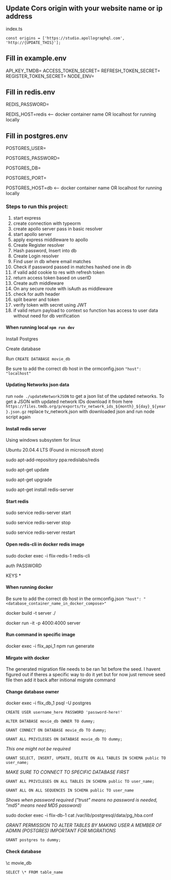 ## Update Cors origin with your website name or ip address

index.ts

`const origins = ['https://studio.apollographql.com', 'http://{UPDATE_THIS}'];`

## Fill in example.env

API_KEY_TMDB=
ACCESS_TOKEN_SECRET=
REFRESH_TOKEN_SECRET=
REGISTER_TOKEN_SECRET=
NODE_ENV=

## Fill in redis.env

REDIS_PASSWORD=

REDIS_HOST=redis <-- docker container name OR localhost for running locally

## Fill in postgres.env

POSTGRES_USER=

POSTGRES_PASSWORD=

POSTGRES_DB=

POSTGRES_PORT=

POSTGRES_HOST=db <-- docker container name OR localhost for running locally

### Steps to run this project:

1. start express
2. create connection with typeorm
3. create apollo server pass in basic resolver
4. start apollo server
5. apply express middleware to apollo
6. Create Register resolver
7. Hash password, Insert into db
8. Create Login resolver
9. Find user in db where email matches
10. Check if password passed in matches hashed one in db
11. if valid add cookie to res with refresh token
12. return access token based on userID
13. Create auth middleware
14. On any secure route with isAuth as middleware
15. check for auth header
16. split bearer and token
17. verify token with secret using JWT
18. if valid return payload to context so function has access to user data without need for db verification

#### When running local `npm run dev`

Install Postgres

Create database

Run `CREATE DATABASE movie_db`

Be sure to add the correct db host in the ormconfig.json
`"host": "localhost"`

#### Updating Networks json data

run `node ./updateNetworkJSON` to get a json list of the updated networks. To get a JSON with updated network IDs download it from here `https://files.tmdb.org/p/exports/tv_network_ids_${month}_${day}_${year}.json.gz` replace tv_network.json with downloaded json and run node script again

#### Install redis server

Using windows subsystem for linux

Ubuntu 20.04.4 LTS (Found in microsoft store)

sudo apt-add-repository ppa:redislabs/redis

sudo apt-get update

sudo apt-get upgrade

sudo apt-get install redis-server

#### Start redis

sudo service redis-server start

sudo service redis-server stop

sudo service redis-server restart

#### Open redis-cli in docker redis image

sudo docker exec -i flix-redis-1 redis-cli

auth PASSWORD

KEYS \*

#### When running docker

Be sure to add the correct db host in the ormconfig.json
`"host": "<database_container_name_in_docker_compose>"`

docker build -t server ./

docker run -it -p 4000:4000 server

#### Run command in specific image

docker exec -i flix_api_1 npm run generate

#### Mirgate with docker

The generated migration file needs to be ran 1st before the seed. I havent figured out if theres a specific way to do it yet but for now just remove seed file then add it back after initional migrate command

#### Change database owner

docker exec -i flix_db_1 psql -U postgres

`CREATE USER username_here PASSWORD 'password-here!'`

`ALTER DATABASE movie_db OWNER TO dummy;`

`GRANT CONNECT ON DATABASE movie_db TO dummy;`

`GRANT ALL PRIVILEGES ON DATABASE movie_db TO dummy;`

_This one might not be required_

`GRANT SELECT, INSERT, UPDATE, DELETE ON ALL TABLES IN SCHEMA public TO user_name;`

_MAKE SURE TO CONNECT TO SPECIFIC DATABASE FIRST_

`GRANT ALL PRIVILEGES ON ALL TABLES IN SCHEMA public TO user_name;`

`GRANT ALL ON ALL SEQUENCES IN SCHEMA public TO user_name`

_Shows when password required ("trust" means no password is needed, "md5" means need MD5 password)_

sudo docker exec -i flix-db-1 cat /var/lib/postgresql/data/pg_hba.conf

_GRANT PERMISSION TO ALTER TABLES BY MAKING USER A MEMBER OF ADMIN (POSTGRES) IMPORTANT FOR MIGRATIONS_

`GRANT postgres to dummy;`

#### Check database

\c movie_db

`SELECT \* FROM table_name`
